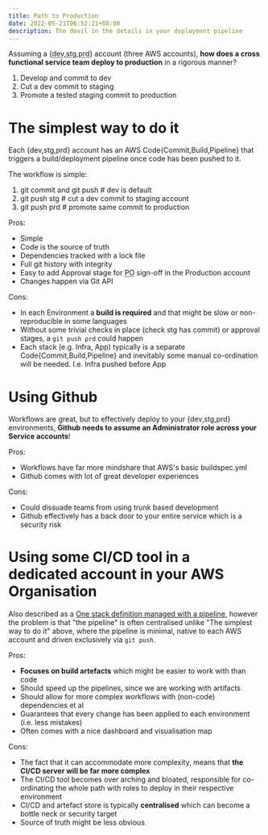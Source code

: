 ```yaml
---
title: Path to Production
date: 2022-05-21T06:52:21+08:00
description: The devil in the details in your deployment pipeline
---
```


Assuming a {<abbr title="Development">dev</abbr>,<abbr
title="Staging">stg</abbr>,<abbr title="Production">prd</abbr>} account (three AWS accounts), **how
does a cross functional service team deploy to production** in a rigorous manner?

1. Develop and commit to dev
2. Cut a dev commit to staging
3. Promote a tested staging commit to production

# The simplest way to do it

Each {dev,stg,prd} account has an AWS Code{Commit,Build,Pipeline} that triggers
a build/deployment pipeline once code has been pushed to it.

The workflow is simple:

1. git commit and git push # dev is default
2. git push stg <commit> # cut a dev commit to staging account
3. git push prd <commit> # promote same commit to production

Pros:

- Simple
- Code is the source of truth
- Dependencies tracked with a lock file
- Full git history with integrity
- Easy to add Approval stage for <abbr title="Product Owner">PO</abbr> sign-off in the Production account
- Changes happen via Git API

Cons:

- In each Environment a **build is required** and that might be slow or non-reproducible in some languages
- Without some trivial checks in place (check stg has commit) or approval stages, a `git push prd` could happen
- Each stack (e.g. Infra, App) typically is a separate Code{Commit,Build,Pipeline} and inevitably some manual co-ordination will be needed. I.e. Infra pushed before App

# Using Github

Workflows are great, but to effectively deploy to your {dev,stg,prd}
environments, **Github needs to assume an Administrator role across your Service accounts**!

Pros:

- Workflows have far more mindshare that AWS's basic buildspec.yml
- Github comes with lot of great developer experiences

Cons:

- Could dissuade teams from using trunk based development
- Github effectively has a back door to your entire service which is a security risk

# Using some CI/CD tool in a dedicated account in your AWS Organisation

Also described as a [One stack definition managed with a
pipeline](https://medium.com/@kief/https-medium-com-kief-using-pipelines-to-manage-environments-with-infrastructure-as-code-b37285a1cbf5),
however the problem is that "the pipeline" is often centralised unlike "The simplest way to do it"
above, where the pipeline is minimal, native to each AWS account and driven exclusively via `git push`.

Pros:

- **Focuses on build artefacts** which might be easier to work with than code
- Should speed up the pipelines, since we are working with artifacts
- Should allow for more complex workflows with (non-code) dependencies et al
- Guarantees that every change has been applied to each environment (i.e. less mistakes)
- Often comes with a nice dashboard and visualisation map

Cons:

- The fact that it can accommodate more complexity, means that **the CI/CD server will be far more complex**
- The CI/CD tool becomes over arching and bloated, responsible for co-ordinating the whole path with roles to deploy in their respective environment
- CI/CD and artefact store is typically **centralised** which can become a bottle neck or security target
- Source of truth might be less obvious
